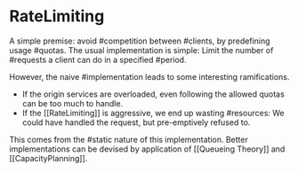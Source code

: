 # RateLimiting

A simple premise: avoid #competition between #clients, by predefining usage #quotas. The usual implementation is simple: Limit the number of #requests a client can do in a specified #period.

However, the naive #implementation leads to some interesting ramifications.

* If the origin services are overloaded, even following the allowed quotas can be too much to handle.
* If the [[RateLimiting]] is aggressive, we end up wasting #resources: We could have handled the request, but pre-emptively refused to.

This comes from the #static nature of this implementation. Better implementations can be devised by application of [[Queueing Theory]] and [[CapacityPlanning]].
